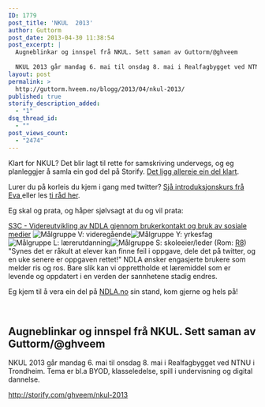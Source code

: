 ```yaml
---
ID: 1779
post_title: 'NKUL  2013'
author: Guttorm
post_date: 2013-04-30 11:38:54
post_excerpt: |
  Augneblinkar og innspel frå NKUL. Sett saman av Guttorm/@ghveem
  
  NKUL 2013 går mandag 6. mai til onsdag 8. mai i Realfagbygget ved NTNU i Trondheim. Tema er bl.a BYOD, klasseledelse, spill i undervisning og digital dannelse.
layout: post
permalink: >
  http://guttorm.hveem.no/blogg/2013/04/nkul-2013/
published: true
storify_description_added:
  - "1"
dsq_thread_id:
  - ""
post_views_count:
  - "2474"
---
```

Klart for NKUL? Det blir lagt til rette for samskriving undervegs, og eg planleggjer å samla ein god del på Storify. <a href="&lt;br /&gt;&lt;br /&gt;&lt;br /&gt;
&lt;p&gt;Augneblinkar og innspel frå NKUL. Sett saman av Guttorm/@ghveem&lt;/p&gt;&lt;br /&gt;&lt;br /&gt;&lt;br /&gt;
&lt;p&gt;NKUL 2013 går mandag 6. mai til onsdag 8. mai i Realfagbygget ved NTNU i Trondheim. Tema er bl.a BYOD, klasseledelse, spill i undervisning og digital dannelse.&lt;/p&gt;&lt;br /&gt;&lt;br /&gt;&lt;br /&gt;
&lt;p&gt;http://storify.com/ghveem/nkul-2013">Det ligg allereie ein del klart</a>.

Lurer du på korleis du kjem i gang med twitter? <a href="http://www.nkul.no/doku.php?id=twitter">Sjå introduksjonskurs frå Eva </a>eller les <a title="Fagleg oppdatering? Ti råd for å komma i gang med twitter. #ndla #nkul" href="http://guttorm.hveem.no/blogg/2013/04/fagleg-oppdatering-ti-rad-for-a-komma-i-gang-med-twitter-ndla-nkul/">ti råd her</a>.

Eg skal og prata, og håper sjølvsagt at du og vil prata:

<a href="http://www.nkul.no/doku.php?id=s3c">S3C - Videreutvikling av NDLA gjennom brukerkontakt og bruk av sosiale medier</a>
<img title="Målgruppe V: videregående" alt="Målgruppe V: videregående" src="http://www.nkul.no/lib/tpl/nkul/images/vkule-24.png" border="0" /><img title="Målgruppe Y: yrkesfag" alt="Målgruppe Y: yrkesfag" src="http://www.nkul.no/lib/tpl/nkul/images/ykule-24.png" border="0" /><img title="Målgruppe L: lærerutdanning" alt="Målgruppe L: lærerutdanning" src="http://www.nkul.no/lib/tpl/nkul/images/lkule-24.png" border="0" /><img title="Målgruppe S: skoleeier/leder" alt="Målgruppe S: skoleeier/leder" src="http://www.nkul.no/lib/tpl/nkul/images/skule-24.png" border="0" />
(Rom: <a href="http://www.nkul.no/doku.php?id=kart">R8</a>)
"Synes det er råkult at elever kan finne feil i oppgave, dele det på twitter, og en uke senere er oppgaven rettet!" NDLA ønsker engasjerte brukere som melder ris og ros. Bare slik kan vi opprettholde et læremiddel som er levende og oppdatert i en verden der sannhetene stadig endres.

Eg kjem til å vera ein del på <a href="http://ndla.no">NDLA.no</a> sin stand, kom gjerne og hels på!

&nbsp;
<h2>Augneblinkar og innspel frå NKUL. Sett saman av Guttorm/@ghveem</h2>
NKUL 2013 går mandag 6. mai til onsdag 8. mai i Realfagbygget ved NTNU i Trondheim. Tema er bl.a BYOD, klasseledelse, spill i undervisning og digital dannelse.

http://storify.com/ghveem/nkul-2013

&nbsp;

&nbsp;